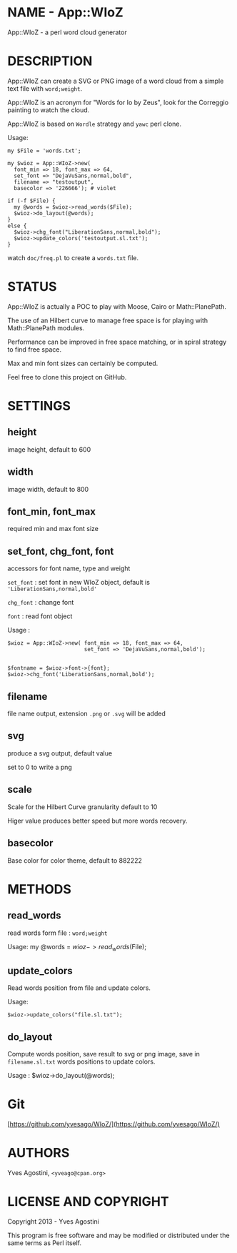 # NAME - App::WIoZ

App::WIoZ - a perl word cloud generator

# DESCRIPTION

App::WIoZ can create a SVG or PNG image of a word cloud from a simple text file with `word;weight`.

App::WIoZ is an acronym for "Words for Io by Zeus", look for the Correggio painting to watch the cloud.

App::WIoZ is based on `Wordle` strategy and `yawc` perl clone.

Usage:

    my $File = 'words.txt';
    
    my $wioz = App::WIoZ->new(
      font_min => 18, font_max => 64,
      set_font => "DejaVuSans,normal,bold",
      filename => "testoutput",
      basecolor => '226666'); # violet
    
    if (-f $File) {
      my @words = $wioz->read_words($File);
      $wioz->do_layout(@words);
    }
    else {
      $wioz->chg_font("LiberationSans,normal,bold");
      $wioz->update_colors('testoutput.sl.txt');
    }

watch `doc/freq.pl` to create a `words.txt` file.

# STATUS

App::WIoZ is actually a POC to play with Moose, Cairo or Math::PlanePath. 

The use of an Hilbert curve to manage free space is for playing with Math::PlanePath modules.

Performance can be improved in free space matching, or in spiral strategy to find free space.

Max and min font sizes can certainly be computed. 

Feel free to clone this project on GitHub.

# SETTINGS

## height

image height, default to 600

## width

image width, default to 800

## font_min, font_max

required min and max font size

## set_font, chg_font, font

accessors for font name, type and weight

`set_font` : set font in new WIoZ object, default is `'LiberationSans,normal,bold'`

`chg_font` : change font

`font` : read font object

Usage :

    $wioz = App::WIoZ->new( font_min => 18, font_max => 64,
                            set_font => 'DejaVuSans,normal,bold');
        
    
    $fontname = $wioz->font->{font};
    $wioz->chg_font('LiberationSans,normal,bold');
    


## filename

file name output, extension `.png` or `.svg` will be added 

## svg

produce a svg output, default value

set to 0 to write a png

## scale

Scale for the Hilbert Curve granularity default to 10

Higer value produces better speed but more words recovery.

## basecolor

Base color for color theme, default to 882222

# METHODS

## read_words

read words form file : `word;weight`

Usage: 
 my @words = $wioz->read_words($File);

## update_colors

Read words position from file and update colors.

Usage:

    $wioz->update_colors("file.sl.txt");

## do_layout

Compute words position, save result to svg or png image, save in `filename.sl.txt` words positions to update colors.

Usage :
   $wioz->do_layout(@words);

# Git

[https://github.com/yvesago/WIoZ/](https://github.com/yvesago/WIoZ/)

# AUTHORS

Yves Agostini, `<yveago@cpan.org>`

# LICENSE AND COPYRIGHT

Copyright 2013 - Yves Agostini 

This program is free software and may be modified or distributed under the same terms as Perl itself.
